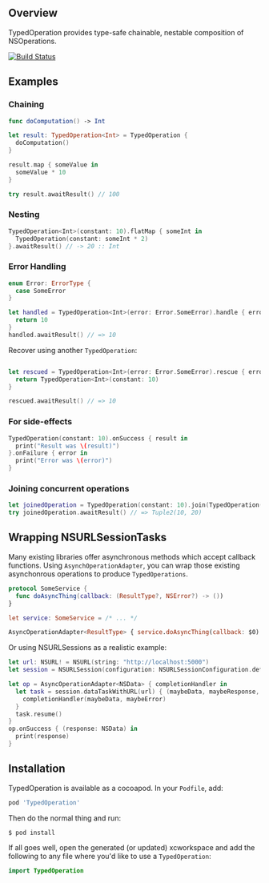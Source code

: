 ## Overview

TypedOperation provides type-safe chainable, nestable composition of NSOperations.

[![Build Status](https://travis-ci.org/mgadda/typed-operation.svg?branch=master)](https://travis-ci.org/mgadda/typed-operation)

## Examples

### Chaining

```swift
func doComputation() -> Int

let result: TypedOperation<Int> = TypedOperation {
  doComputation()
}

result.map { someValue in
  someValue * 10
}

try result.awaitResult() // 100
```

### Nesting

```swift
TypedOperation<Int>(constant: 10).flatMap { someInt in
  TypedOperation(constant: someInt * 2)
}.awaitResult() // -> 20 :: Int
```

### Error Handling

```swift
enum Error: ErrorType {
  case SomeError
}

let handled = TypedOperation<Int>(error: Error.SomeError).handle { error in
  return 10
}
handled.awaitResult() // => 10

```

Recover using another `TypedOperation`:

```swift

let rescued = TypedOperation<Int>(error: Error.SomeError).rescue { error in
  return TypedOperation<Int>(constant: 10)
}

rescued.awaitResult() // => 10
```

### For side-effects

```swift
TypedOperation(constant: 10).onSuccess { result in
  print("Result was \(result)")
}.onFailure { error in
  print("Error was \(error)")
}
```

### Joining concurrent operations

```swift
let joinedOperation = TypedOperation(constant: 10).join(TypedOperation(constant: 20))
try joinedOperation.awaitResult() // => Tuple2(10, 20)
```

## Wrapping NSURLSessionTasks

Many existing libraries offer asynchronous methods which accept callback functions.
Using `AsynchOperationAdapter`, you can wrap those existing asynchonrous operations
to produce `TypedOperations`.

```swift
protocol SomeService {
  func doAsyncThing(callback: (ResultType?, NSError?) -> ())
}

let service: SomeService = /* ... */

AsyncOperationAdapter<ResultType> { service.doAsyncThing(callback: $0) }
```

Or using NSURLSessions as a realistic example:

```swift
let url: NSURL! = NSURL(string: "http://localhost:5000")
let session = NSURLSession(configuration: NSURLSessionConfiguration.defaultSessionConfiguration())

let op = AsyncOperationAdapter<NSData> { completionHandler in
  let task = session.dataTaskWithURL(url) { (maybeData, maybeResponse, maybeError) in
    completionHandler(maybeData, maybeError)
  }
  task.resume()
}
op.onSuccess { (response: NSData) in
  print(response)
}
```

## Installation

TypedOperation is available as a cocoapod. In your `Podfile`, add:

```ruby
pod 'TypedOperation'
```

Then do the normal thing and run:

```bash
$ pod install
```

If all goes well, open the generated (or updated) xcworkspace and
add the following to any file where you'd like to use a `TypedOperation`:

```swift
import TypedOperation
```